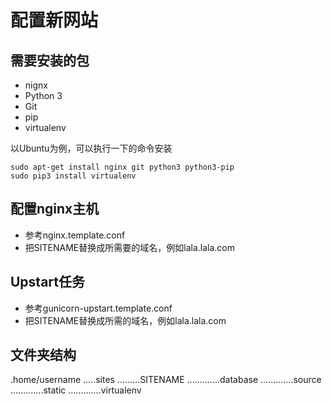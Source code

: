 配置新网站
========

## 需要安装的包

* nignx
* Python 3
* Git
* pip
* virtualenv

以Ubuntu为例，可以执行一下的命令安装

    sudo apt-get install nginx git python3 python3-pip
    sudo pip3 install virtualenv

## 配置nginx主机

* 参考nginx.template.conf
* 把SITENAME替换成所需要的域名，例如lala.lala.com

## Upstart任务

* 参考gunicorn-upstart.template.conf
* 把SITENAME替换成所需的域名，例如lala.lala.com

## 文件夹结构

.home/username
.....sites
.........SITENAME
.............database
.............source
.............static
.............virtualenv
